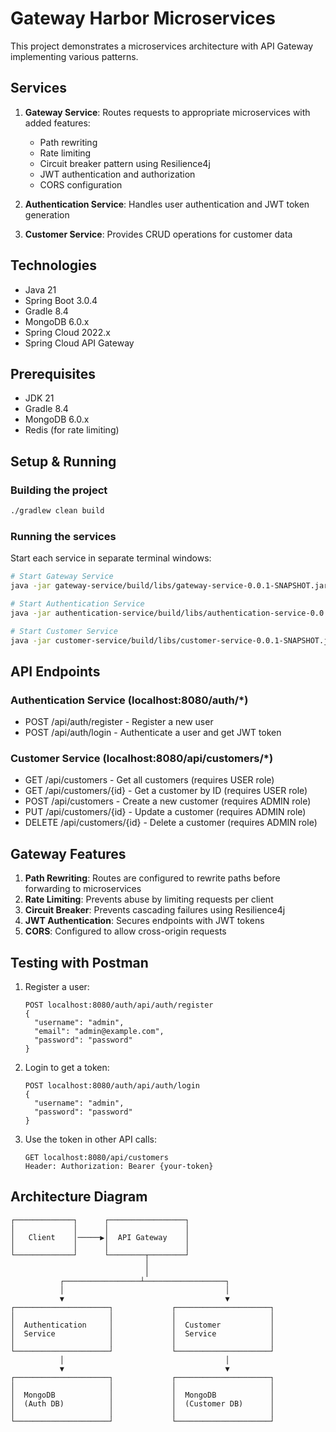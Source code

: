 
# Gateway Harbor Microservices

This project demonstrates a microservices architecture with API Gateway implementing various patterns.

## Services

1. **Gateway Service**: Routes requests to appropriate microservices with added features:
   - Path rewriting
   - Rate limiting
   - Circuit breaker pattern using Resilience4j
   - JWT authentication and authorization
   - CORS configuration

2. **Authentication Service**: Handles user authentication and JWT token generation

3. **Customer Service**: Provides CRUD operations for customer data

## Technologies

- Java 21
- Spring Boot 3.0.4
- Gradle 8.4
- MongoDB 6.0.x
- Spring Cloud 2022.x
- Spring Cloud API Gateway

## Prerequisites

- JDK 21
- Gradle 8.4
- MongoDB 6.0.x
- Redis (for rate limiting)

## Setup & Running

### Building the project

```bash
./gradlew clean build
```

### Running the services

Start each service in separate terminal windows:

```bash
# Start Gateway Service
java -jar gateway-service/build/libs/gateway-service-0.0.1-SNAPSHOT.jar

# Start Authentication Service
java -jar authentication-service/build/libs/authentication-service-0.0.1-SNAPSHOT.jar

# Start Customer Service
java -jar customer-service/build/libs/customer-service-0.0.1-SNAPSHOT.jar
```

## API Endpoints

### Authentication Service (localhost:8080/auth/*)

- POST /api/auth/register - Register a new user
- POST /api/auth/login - Authenticate a user and get JWT token

### Customer Service (localhost:8080/api/customers/*)

- GET /api/customers - Get all customers (requires USER role)
- GET /api/customers/{id} - Get a customer by ID (requires USER role)
- POST /api/customers - Create a new customer (requires ADMIN role)
- PUT /api/customers/{id} - Update a customer (requires ADMIN role)
- DELETE /api/customers/{id} - Delete a customer (requires ADMIN role)

## Gateway Features

1. **Path Rewriting**: Routes are configured to rewrite paths before forwarding to microservices
2. **Rate Limiting**: Prevents abuse by limiting requests per client
3. **Circuit Breaker**: Prevents cascading failures using Resilience4j
4. **JWT Authentication**: Secures endpoints with JWT tokens
5. **CORS**: Configured to allow cross-origin requests

## Testing with Postman

1. Register a user:
   ```
   POST localhost:8080/auth/api/auth/register
   {
     "username": "admin",
     "email": "admin@example.com",
     "password": "password"
   }
   ```

2. Login to get a token:
   ```
   POST localhost:8080/auth/api/auth/login
   {
     "username": "admin",
     "password": "password"
   }
   ```

3. Use the token in other API calls:
   ```
   GET localhost:8080/api/customers
   Header: Authorization: Bearer {your-token}
   ```

## Architecture Diagram

```
┌─────────────┐      ┌─────────────────┐
│             │      │                 │
│   Client    │─────▶│  API Gateway    │
│             │      │                 │
└─────────────┘      └────────┬────────┘
                              │
                              │
           ┌─────────────────┴──────────────────┐
           │                                    │
           ▼                                    ▼
┌─────────────────────┐             ┌─────────────────────┐
│                     │             │                     │
│  Authentication     │             │  Customer           │
│  Service            │             │  Service            │
│                     │             │                     │
└─────────────────────┘             └─────────────────────┘
           │                                    │
           ▼                                    ▼
┌─────────────────────┐             ┌─────────────────────┐
│                     │             │                     │
│  MongoDB            │             │  MongoDB            │
│  (Auth DB)          │             │  (Customer DB)      │
│                     │             │                     │
└─────────────────────┘             └─────────────────────┘
```
